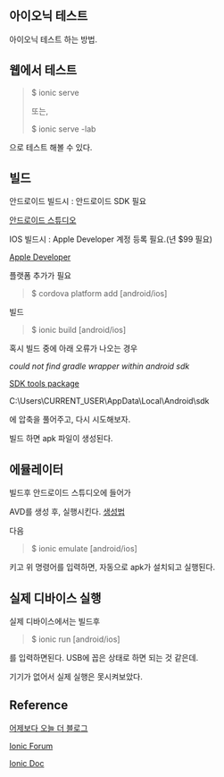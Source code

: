 ## 아이오닉 테스트

아이오닉 테스트 하는 방법.



## 웹에서 테스트

> $ ionic serve
>
> 또는,
>
> $ ionic serve -lab

으로 테스트 해볼 수 있다.



## 빌드

안드로이드 빌드시 : 안드로이드 SDK 필요

[안드로이드 스튜디오](https://developer.android.com/studio/index.html?hl=ko)

IOS 빌드시 : Apple Developer 계정 등록 필요.(년 $99 필요)

[Apple Developer](https://developer.apple.com/) 



플랫폼 추가가 필요

> $ cordova platform add [android/ios]



빌드

> $ ionic build [android/ios]



혹시 빌드 중에 아래 오류가 나오는 경우

*could not find gradle wrapper within android sdk*

[SDK tools package](https://dl.google.com/android/repository/tools_r25.2.3-windows.zip) 

C:\Users\CURRENT_USER\AppData\Local\Android\sdk

에 압축을 풀어주고, 다시 시도해보자.



빌드 하면 apk 파일이 생성된다.



## 에뮬레이터

빌드후 안드로이드 스튜디오에 들어가

AVD를 생성 후, 실행시킨다.   [생성법](http://nowordeath.tistory.com/108)



다음

> $ ionic emulate [android/ios]

키고 위 명령어를 입력하면, 자동으로 apk가 설치되고 실행된다.



## 실제 디바이스 실행

실제 디바이스에서는 빌드후

> $ ionic run [android/ios]

를 입력하면된다. USB에 꼽은 상태로 하면 되는 것 같은데.

기기가 없어서 실제 실행은 못시켜보았다.



## Reference

[어제보다 오늘 더 블로그](http://nowordeath.tistory.com/108)

[Ionic Forum](https://forum.ionicframework.com/t/ionic-run-android-does-not-install-app-in-device/21795/6)

[Ionic Doc](http://ionicframework.com/docs/v1/cli/run.html)



